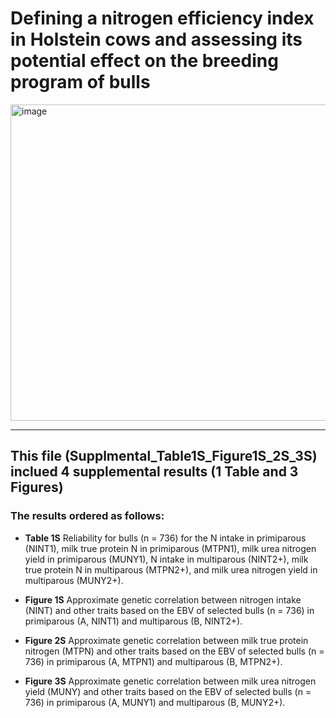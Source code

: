 # Defining a nitrogen efficiency index in Holstein cows and assessing its potential effect on the breeding program of bulls

<img width="506" alt="image" src="https://user-images.githubusercontent.com/55590706/182241545-21ac88b0-157e-4a1f-8a12-0033c1eaf934.png">

----
## This file (Supplmental_Table1S_Figure1S_2S_3S) inclued 4 supplemental results (1 Table and 3 Figures)

### The results ordered as follows:

- **Table 1S** Reliability for bulls (n = 736) for the N intake in primiparous (NINT1), milk true protein N in primiparous (MTPN1), milk urea nitrogen yield in primiparous (MUNY1), N intake in multiparous (NINT2+), milk true protein N in multiparous (MTPN2+), and milk urea nitrogen yield in multiparous (MUNY2+).

- **Figure 1S** Approximate genetic correlation between nitrogen intake (NINT) and other traits based on the EBV of selected bulls (n = 736) in primiparous (A, NINT1) and multiparous (B, NINT2+). 

- **Figure 2S** Approximate genetic correlation between milk true protein nitrogen (MTPN) and other traits based on the EBV of selected bulls (n = 736) in primiparous (A, MTPN1) and multiparous (B, MTPN2+). 

- **Figure 3S** Approximate genetic correlation between milk urea nitrogen yield (MUNY) and other traits based on the EBV of selected bulls (n = 736) in primiparous (A, MUNY1) and multiparous (B, MUNY2+). 

